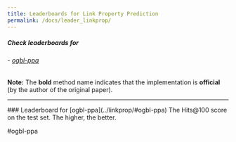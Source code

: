 ```yaml
---
title: Leaderboards for Link Property Prediction
permalink: /docs/leader_linkprop/
---
```


##### Check leaderboards for
###### - [ogbl-ppa](#ogbn-ppa)

**Note:** The **bold** method name indicates that the implementation is **official** (by the author of the original paper).


-------

<a name="ogbl-ppa"/>
### Leaderboard for [ogbl-ppa](../linkprop/#ogbl-ppa)
The Hits@100 score on the test set. The higher, the better.

#ogbl-ppa
